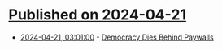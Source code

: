 # [Published on 2024-04-21](index.md)

* [2024-04-21, 03:01:00](https://soylentnews.org/article.pl?sid=24/04/20/0312204&from=rss) - [Democracy Dies Behind Paywalls](https://soylentnews.org/article.pl?sid=24/04/20/0312204&from=rss)
